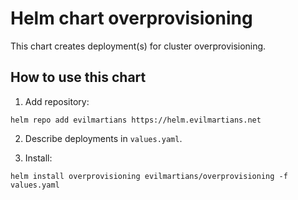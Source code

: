 # Helm chart overprovisioning

This chart creates deployment(s) for cluster overprovisioning.

## How to use this chart

1. Add repository:

```shell
helm repo add evilmartians https://helm.evilmartians.net
```

2. Describe deployments in `values.yaml`.

3. Install:

```shell
helm install overprovisioning evilmartians/overprovisioning -f values.yaml
```
